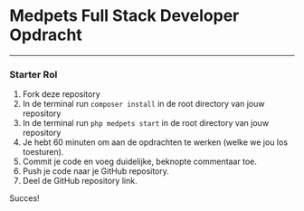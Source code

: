 # Medpets Full Stack Developer Opdracht
<hr/>

### Starter Rol

1. Fork deze repository
2. In de terminal run `composer install` in de root directory van jouw repository
3. In de terminal run `php medpets start` in de root directory van jouw repository
2. Je hebt 60 minuten om aan de opdrachten te werken (welke we jou los toesturen).
3. Commit je code en voeg duidelijke, beknopte commentaar toe.
4. Push je code naar je GitHub repository.
5. Deel de GitHub repository link.

Succes!
